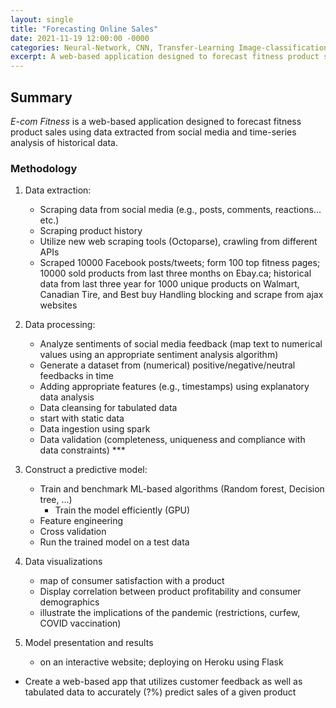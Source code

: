 ```yaml
---
layout: single
title: "Forecasting Online Sales"
date: 2021-11-19 12:00:00 -0000
categories: Neural-Network, CNN, Transfer-Learning Image-classification TensorFlow Keras  
excerpt: A web-based application designed to forecast fitness product sales using data extracted from social media and time-series analysis of historical data. 
---
```


## Summary
<em>E-com Fitness</em> is a web-based application designed to forecast fitness product sales using data extracted from social media and time-series analysis of historical data.


<!-- ### Objective
- Create a web-based application to forecast product sales using data extracted from social media and time-series analysis
     - buyers habit trends
     - Outputs potential profit (average predicted sales)     
     - Provides negative feedback, modify sales strategies to gain customer retention
     - product success or failure
 -->
### Methodology

1. Data extraction:       
    - Scraping data from social media (e.g., posts, comments, reactions…etc.)
    - Scraping product history
    - Utilize new web scraping tools (Octoparse), crawling from different APIs
    - Scraped 10000 Facebook posts/tweets; form 100 top fitness pages; 10000 sold products from last three months on Ebay.ca; historical data from last three year 
    for 1000 unique products on Walmart, Canadian Tire, and Best buy
    Handling blocking and scrape from ajax websites


2. Data processing:
    - Analyze sentiments of social media feedback (map text to numerical values using an appropriate sentiment analysis algorithm)
    - Generate a dataset from (numerical) positive/negative/neutral feedbacks in time 
    - Adding appropriate features (e.g., timestamps) using explanatory data analysis    
    - Data cleansing for tabulated data
     * start with static data
    - Data ingestion using spark
    - Data validation (completeness, uniqueness and compliance with data constraints) ***
    

3. Construct a predictive model:
    - Train and benchmark ML-based algorithms (Random forest, Decision tree, ...) 
        - Train the model efficiently (GPU)
    - Feature engineering 
    - Cross validation
    - Run the trained model on a test data

4. Data visualizations
    - map of consumer satisfaction with a product
    - Display correlation between product profitability and consumer demographics
    - illustrate the implications of the pandemic (restrictions, curfew, COVID vaccination)
  

5. Model presentation and results
    - on an interactive website; deploying on Heroku using Flask

- Create a web-based app that utilizes customer feedback as well as tabulated data to accurately (?%) predict sales of a given product 
